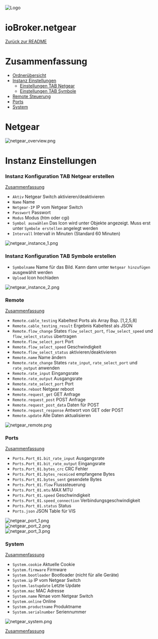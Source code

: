 ![Logo](../../admin/netgear.png)

# ioBroker.netgear

[Zurück zur README](/README.md)

# Zusammenfassung

-   [Ordnerübersicht](#netgear)
-   [Instanz Einstellungen](#instanz-einstellungen)
    -   [Einstellungen TAB Netgear](#instanz-konfiguration-tab-netgear-erstellen)
    -   [Einstellungen TAB Symbole](#instanz-konfiguration-tab-symbole-erstellen)
-   [Remote Steuerung](#remote)
-   [Ports](#ports)
-   [System](#system)

# Netgear

![netgear_overview.png](img/netgear_overview.png)

# Instanz Einstellungen

### Instanz Konfiguration TAB Netgear erstellen

[Zusammenfassung](#zusammenfassung)

-   `Aktiv` Netgear Switch aktivieren/deaktivieren
-   `Name` Name
-   `Netgear-IP` IP vom Netgear Switch
-   `Passwort` Passwort
-   `Modus` Modus (htm oder cgi)
-   `Symbol auswählen` Das Icon wird unter Objekte angezeigt. Muss erst unter `Symbole erstellen` angelegt werden
-   `Intervall` Intervall in Minuten (Standard 60 Minuten)

![netgear_instance_1.png](img/netgear_instance_1.png)

### Instanz Konfiguration TAB Symbole erstellen

-   `Symbolname` Name für das Bild. Kann dann unter `Netgear hinzufügen` ausgewählt werden
-   `Upload` Icon hochladen

![netgear_instance_2.png](img/netgear_instance_2.png)

### Remote

[Zusammenfassung](#zusammenfassung)

-   `Remote.cable_testing` Kabeltest Ports als Array Bsp. [1,2,5,8]
-   `Remote.cable_testing_result` Ergebnis Kabeltest als JSON
-   `Remote.flow_change` States `flow_select_port`, `flow_select_speed` und `flow_select_status` übertragen
-   `Remote.flow_select_port` Port
-   `Remote.flow_select_speed` Geschwindigkeit
-   `Remote.flow_select_status` aktivieren/deaktivieren
-   `Remote.name` Name ändern
-   `Remote.rate_change` States `rate_input`, `rate_select_port` und `rate_output` anwenden
-   `Remote.rate_input` Eingangsrate
-   `Remote.rate_output` Ausgangsrate
-   `Remote.rate_select_port` Port
-   `Remote.reboot` Netgear reboot
-   `Remote.request_get` GET Anfrage
-   `Remote.request_post` POST Anfrage
-   `Remote.request_post_data` Daten für POST
-   `Remote.request_response` Antwort von GET oder POST
-   `Remote.update` Alle Daten aktualisieren

![netgear_remote.png](img/netgear_remote.png)

### Ports

[Zusammenfassung](#zusammenfassung)

-   `Ports.Port_01.bit_rate_input` Ausgangsrate
-   `Ports.Port_01.bit_rate_output` Eingangsrate
-   `Ports.Port_01.bytes_crc` CRC Fehler
-   `Ports.Port_01.bytes_receiced` empfangene Bytes
-   `Ports.Port_01.bytes_sent` gesendete Bytes
-   `Ports.Port_01.flow` Flusssteuerung
-   `Ports.Port_01.mtu` MAX MTU
-   `Ports.Port_01.speed` Geschwindigkeit
-   `Ports.Port_01.speed_connection` Verbindungsgeschwindigkeit
-   `Ports.Port_01.status` Status
-   `Ports.json` JSON Table für VIS

![netgear_port_1.png](img/netgear_port_1.png)</br>
![netgear_port_2.png](img/netgear_port_2.png)</br>
![netgear_port_3.png](img/netgear_port_3.png)</br>

### System

[Zusammenfassung](#zusammenfassung)

-   `System.cookie` Aktuelle Cookie
-   `System.firmware` Firmware
-   `System.bootloader` Bootloader (nicht für alle Geräte)
-   `System.ip` IP vom Netgear Switch
-   `System.lastupdate` Letzte Update
-   `System.mac` MAC Adresse
-   `System.name` Nmae vom Netgear Switch
-   `System.online` Online
-   `System.productname` Produktname
-   `System.serialnumber` Seriennummer

![netgear_system.png](img/netgear_system.png)

[Zusammenfassung](#zusammenfassung)
